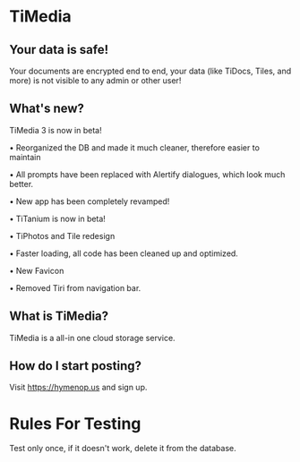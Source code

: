 # TiMedia


## Your data is safe!
Your documents are encrypted end to end, your data (like TiDocs, Tiles, and more) is not visible to any admin or other user!

## What's new?

TiMedia 3 is now in beta!

•  Reorganized the DB and made it much cleaner, therefore easier to maintain

•  All prompts have been replaced with Alertify dialogues, which look much better.

• New app has been completely revamped!

• TiTanium is now in beta!

• TiPhotos and Tile redesign

• Faster loading, all code has been cleaned up and optimized.

• New Favicon

• Removed Tiri from navigation bar.

## What is TiMedia?
TiMedia is a all-in one cloud storage service.

## How do I start posting?
Visit https://hymenop.us and sign up.

# Rules For Testing
Test only once, if it doesn't work, delete it from the database.
